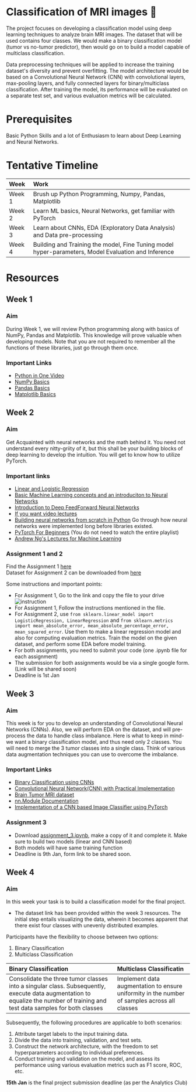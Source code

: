 # Classification of MRI images 🧬

The project focuses on developing a classification model using deep learning techniques to analyze brain MRI images. The dataset that will be used contains four classes. We would make a binary classification model (tumor vs no-tumor predictor), then would go on to build a model capable of multiclass classification.

Data preprocessing techniques will be applied to increase the training dataset's diversity and prevent overfitting. The model architecture would be based on a Convolutional Neural Network (CNN) with convolutional layers, max-pooling layers, and fully connected layers for binary/multiclass classification. After training the model, its performance will be evaluated on a separate test set, and various evaluation metrics will be calculated.

# Prerequisites
Basic Python Skills and a lot of Enthusiasm to learn about Deep Learning and Neural Networks.

# Tentative Timeline

| Week | Work | 
| :---   | :--- |
| Week 1 | Brush up Python Programming, Numpy, Pandas, Matplotlib |
| Week 2 | Learn ML basics, Neural Networks, get familiar with PyTorch |
| Week 3 | Learn about CNNs, EDA (Exploratory Data Analysis) and Data pre-processing |
| Week 4 | Building and Training the model, Fine Tuning model hyper-parameters, Model Evaluation and Inference |

# Resources
## Week 1
### Aim
During Week 1, we will review Python programming along with basics of NumPy, Pandas and Matplotlib. This knowledge will prove valuable when developing models. Note that you are not required to remember all the functions of these libraries, just go through them once.
### Important Links
* [Python in One Video](https://www.youtube.com/watch?v=L5sZ6WgOnj0) <br/>
* [NumPy Basics](https://medium.com/nerd-for-tech/a-complete-guide-on-numpy-for-data-science-c54f47dfef8d) <br/>
* [Pandas Basics](https://medium.com/edureka/python-pandas-tutorial-c5055c61d12e) <br/>
* [Matplotlib Basics](https://youtu.be/7-eg-wqOIcA?si=AkI9syiB6VQNwTCp) <br/>

## Week 2
### Aim
Get Acquainted with neural networks and the math behind it. You need not understand every nitty-griity of it, but this shall be your building blocks of deep learning to develop the intuition. You will get to know how to utilize PyTorch.
### Important links
* [Linear and Logistic Regression](https://www.youtube.com/watch?v=0pJlY_IDB8w) <br/>
* [Basic Machine Learning concepts and an introduciton to Neural Networks](https://medium.com/towards-data-science/simple-introduction-to-neural-networks-ac1d7c3d7a2c)
* [Introduction to Deep FeedForward Neural Networks](https://towardsdatascience.com/an-introduction-to-deep-feedforward-neural-networks-1af281e306cd) 
* [If you want video lectures](https://www.youtube.com/watch?v=aircAruvnKk&list=PLZHQObOWTQDNU6R1_67000Dx_ZCJB-3pi&pp=iAQB) </br>
* [Building neural networks from scratch in Python](https://medium.com/hackernoon/building-a-feedforward-neural-network-from-scratch-in-python-d3526457156b) Go through how neural networks were implemented long before libraries existed. </br>
* [PyTorch For Beginners](https://www.youtube.com/playlist?list=PLqnslRFeH2UrcDBWF5mfPGpqQDSta6VK4) (You do not need to watch the entire playlist) <br/>
* [Andrew Ng's Lectures for Machine Learning](https://youtube.com/playlist?list=PLkDaE6sCZn6FNC6YRfRQc_FbeQrF8BwGI&si=AuRQywAxT-_bdSO3)<br/>
### Assignment 1 and 2
Find the Assignment 1 [here](https://colab.research.google.com/drive/1mdV2FyO0Ket1TX0sxLNAx_zQuqwZCmVF?usp=sharing) <br/>
Dataset for Assignment 2 can be downloaded from [here](https://www.kaggle.com/datasets/abhishek14398/salary-dataset-simple-linear-regression) <br/>

Some instructions and important points:
* For Assignment 1, Go to the link and copy the file to your drive <br/>
![instruction](https://github.com/siddhant3c/WiDS-2023/assets/119072231/079d25c0-3f4a-4e2b-b78d-1052bc6e9d57)<br/>
* For Assignment 1, Follow the instructions mentioned in the file.
* For Assignment 2, use `from sklearn.linear_model import LogisticRegression, LinearRegression` and `from sklearn.metrics import mean_absolute_error, mean_absolute_percentage_error, mean_squared_error`. Use them to make a linear regression model and also for computing evaluation metrics. Train the model on the given dataset, and perform some EDA before model training.
* For both assignments, you need to submit your code (one .ipynb file for each assignment)
* The submission for both assignments would be via a single google form. (Link will be shared soon)
* Deadline is 1st Jan


## Week 3
### Aim
This week is for you to develop an understanding of Convolutional Neural Networks (CNNs). Also, we will perform EDA on the dataset, and will pre-process the data to handle class imbalance. Here is what to keep in mind- we want a binary classification model, and thus need only 2 classes. You will need to merge the 3 tumor classes into a single class. Think of various data augmentation techniques you can use to overcome the imbalance.
### Important Links
* [Binary Classification using CNNs](https://medium.com/@mayankverma05032001/binary-classification-using-convolution-neural-network-cnn-model-6e35cdf5bdbb) </br>
* [Convolutional Neural Network(CNN) with Practical Implementation](https://medium.com/machine-learning-researcher/convlutional-neural-network-cnn-2fc4faa7bb63)
* [Brain Tumor MRI dataset](https://drive.google.com/file/d/1yh7nSiDYAmNUsDcvEOtGBSdVHipvQ0-d/view?usp=sharing)</br>
* [nn.Module Documentation](https://pytorch.org/docs/stable/nn.html) </br>
* [Implementation of a CNN based Image Classifier using PyTorch](https://www.geeksforgeeks.org/implementation-of-a-cnn-based-image-classifier-using-pytorch) </br>

### Assignment 3
* Download [assignment_3.ipynb](https://github.com/siddhant3c/WiDS-2023/blob/main/Assignment_3.ipynb), make a copy of it and complete it. Make sure to build two models (linear and CNN based)
* Both models will have same training function
* Deadline is 9th Jan, form link to be shared soon.

## Week 4
### Aim
In this week your task is to build a classification model for the final project.

* The dataset link has been provided within the week 3 resources. The initial step entails visualizing the data, wherein it becomes apparent that there exist four classes with unevenly distributed examples.

Participants have the flexibility to choose between two options:

1. Binary Classification
2. Multiclass Classification

| **Binary Classification** | Multiclass Classificatin | 
| :---   | :--- |
| Consolidate the three tumor classes into a singular class. Subsequently, execute data augmentation to equalize the number of training and test data samples for both classes | Implement data augmentation to ensure uniformity in the number of samples across all classes |

Subsequently, the following procedures are applicable to both scenarios:

1. Attribute target labels to the input training data.
2. Divide the data into training, validation, and test sets.
3. Construct the network architecture, with the freedom to set hyperparameters according to individual preferences.
4. Conduct training and validation on the model, and assess its performance using various evaluation metrics such as F1 score, ROC, etc.

**15th Jan** is the final project submission deadline (as per the Analytics Club)
